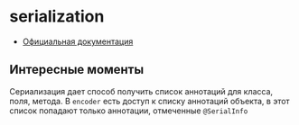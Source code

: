 # serialization

- [Официальная документация](https://kotlinlang.org/docs/serialization.html)

## Интересные моменты

Сериализация дает способ получить список аннотаций для класса, поля, метода. В `encoder` есть доступ
к списку аннотаций объекта, в этот список попадают только аннотации, отмеченные `@SerialInfo`
